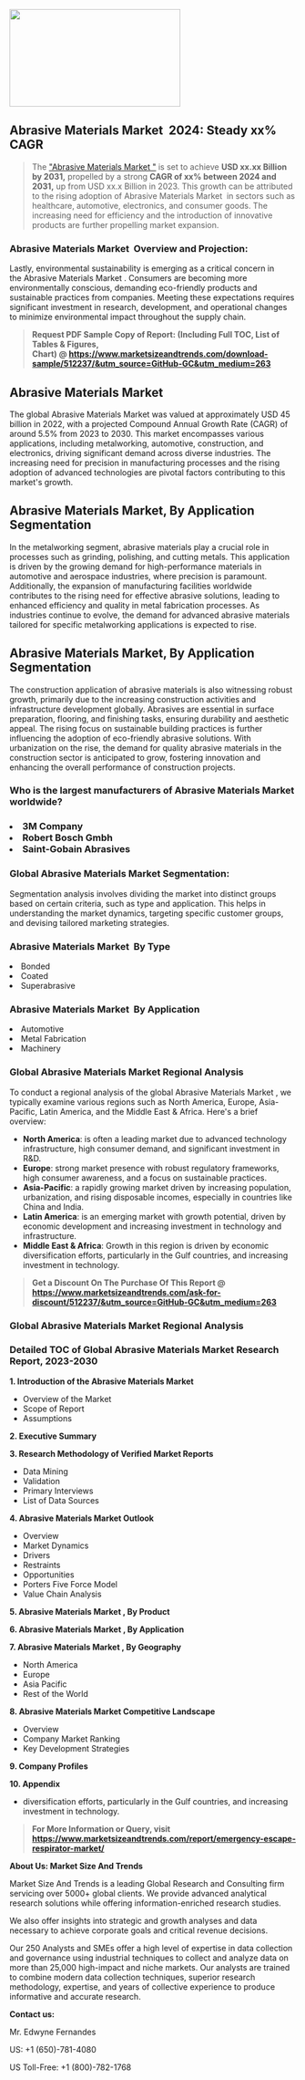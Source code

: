 <p><img class="alignnone size-medium wp-image-20088" src="https://ffe5etoiles.com/wp-content/uploads/2024/12/MST1-300x171.png" alt="" width="300" height="171" /></p><h2 id="ember46" class="ember-view reader-text-block__heading-2">Abrasive Materials Market &nbsp;2024: Steady&nbsp;xx% CAGR</h2><blockquote id="ember47" class="ember-view reader-text-block__blockquote">The&nbsp;<a class="app-aware-link " href="https://www.marketsizeandtrends.com/download-sample/512237/&utm_source=GitHub-GC&utm_medium=263" target="_blank" data-test-app-aware-link="">"Abrasive Materials Market "</a>&nbsp;is set to achieve&nbsp;<strong>USD&nbsp;xx.xx&nbsp;Billion by 2031,</strong>&nbsp;propelled by a strong&nbsp;<strong>CAGR of&nbsp;xx% between 2024 and 2031,</strong>&nbsp;up from USD xx.x Billion in 2023. This growth can be attributed to the rising adoption of&nbsp;Abrasive Materials Market &nbsp;in sectors such as healthcare, automotive, electronics, and consumer goods. The increasing need for efficiency and the introduction of innovative products are further propelling market expansion.</blockquote><h3 id="ember48" class="ember-view reader-text-block__heading-3">Abrasive Materials Market &nbsp;Overview and Projection:</h3><p id="ember49" class="ember-view reader-text-block__paragraph">Lastly, environmental sustainability is emerging as a critical concern in the&nbsp;Abrasive Materials Market . Consumers are becoming more environmentally conscious, demanding eco-friendly products and sustainable practices from companies. Meeting these expectations requires significant investment in research, development, and operational changes to minimize environmental impact throughout the supply chain.</p><blockquote id="ember50" class="ember-view reader-text-block__blockquote"><strong>Request PDF Sample Copy of Report: (Including Full TOC, List of Tables &amp; Figures, Chart)&nbsp;@&nbsp;<strong><a href="https://www.marketsizeandtrends.com/download-sample/512237/&utm_source=GitHub-GC&utm_medium=263" target="_blank">https://www.marketsizeandtrends.com/download-sample/512237/&utm_source=GitHub-GC&utm_medium=263</a></strong></strong></blockquote><h3 class=""> <h2>Abrasive Materials Market</h2><p>The global Abrasive Materials Market was valued at approximately USD 45 billion in 2022, with a projected Compound Annual Growth Rate (CAGR) of around 5.5% from 2023 to 2030. This market encompasses various applications, including metalworking, automotive, construction, and electronics, driving significant demand across diverse industries. The increasing need for precision in manufacturing processes and the rising adoption of advanced technologies are pivotal factors contributing to this market's growth.</p><h2>Abrasive Materials Market, By Application Segmentation</h2><p>In the metalworking segment, abrasive materials play a crucial role in processes such as grinding, polishing, and cutting metals. This application is driven by the growing demand for high-performance materials in automotive and aerospace industries, where precision is paramount. Additionally, the expansion of manufacturing facilities worldwide contributes to the rising need for effective abrasive solutions, leading to enhanced efficiency and quality in metal fabrication processes. As industries continue to evolve, the demand for advanced abrasive materials tailored for specific metalworking applications is expected to rise.</p><h2>Abrasive Materials Market, By Application Segmentation</h2><p>The construction application of abrasive materials is also witnessing robust growth, primarily due to the increasing construction activities and infrastructure development globally. Abrasives are essential in surface preparation, flooring, and finishing tasks, ensuring durability and aesthetic appeal. The rising focus on sustainable building practices is further influencing the adoption of eco-friendly abrasive solutions. With urbanization on the rise, the demand for quality abrasive materials in the construction sector is anticipated to grow, fostering innovation and enhancing the overall performance of construction projects.</p></h3><h3 id="" class="">Who is the largest manufacturers of&nbsp;Abrasive Materials Market worldwide?</h3><h3 class=""></Li><Li>3M Company</Li><Li> Robert Bosch Gmbh</Li><Li> Saint-Gobain Abrasives</h3><h3 id="ember53" class="ember-view reader-text-block__heading-3">Global&nbsp;Abrasive Materials Market Segmentation:</h3><p id="ember54" class="ember-view reader-text-block__paragraph">Segmentation analysis involves dividing the market into distinct groups based on certain criteria, such as type and application. This helps in understanding the market dynamics, targeting specific customer groups, and devising tailored marketing strategies.</p><h3 id="" class="">Abrasive Materials Market &nbsp;By Type</h3><p></Li><Li>Bonded</Li><Li> Coated</Li><Li> Superabrasive</p><h3 id="" class="">Abrasive Materials Market &nbsp;By Application</h3><p class=""></Li><Li>Automotive</Li><Li> Metal Fabrication</Li><Li> Machinery</p><h3 id="ember62" class="ember-view reader-text-block__heading-3">Global Abrasive Materials Market Regional Analysis</h3><p id="ember63" class="ember-view reader-text-block__paragraph">To conduct a regional analysis of the global Abrasive Materials Market , we typically examine various regions such as North America, Europe, Asia-Pacific, Latin America, and the Middle East &amp; Africa. Here's a brief overview:</p><ul><li><strong>North America</strong>: is often a leading market due to advanced technology infrastructure, high consumer demand, and significant investment in R&amp;D.</li><li><strong>Europe</strong>: strong market presence with robust regulatory frameworks, high consumer awareness, and a focus on sustainable practices.</li><li><strong>Asia-Pacific</strong>: a rapidly growing market driven by increasing population, urbanization, and rising disposable incomes, especially in countries like China and India.</li><li><strong>Latin America</strong>: is an emerging market with growth potential, driven by economic development and increasing investment in technology and infrastructure.</li><li><strong>Middle East &amp; Africa</strong>: Growth in this region is driven by economic diversification efforts, particularly in the Gulf countries, and increasing investment in technology.</li></ul><blockquote id="ember61" class="ember-view reader-text-block__blockquote"><strong>Get a Discount On The Purchase Of This Report @ <strong><a href="https://html-cleaner.com/" target="">https://www.marketsizeandtrends.com/ask-for-discount/512237/&utm_source=GitHub-GC&utm_medium=263</a></strong></strong></blockquote><h3 id="ember62" class="ember-view reader-text-block__heading-3">Global Abrasive Materials Market Regional Analysis</h3><h3 id="" class="">Detailed TOC of Global Abrasive Materials Market Research Report, 2023-2030</h3><p id="" class=""><strong>1. Introduction of the Abrasive Materials Market </strong></p><ul><li>Overview of the Market</li><li>Scope of Report</li><li>Assumptions</li></ul><p id="" class=""><strong>2. Executive Summary</strong></p><p id="" class=""><strong>3. Research Methodology of Verified Market Reports</strong></p><ul><li>Data Mining</li><li>Validation</li><li>Primary Interviews</li><li>List of Data Sources</li></ul><p id="" class=""><strong>4. Abrasive Materials Market Outlook</strong></p><ul><li>Overview</li><li>Market Dynamics</li><li>Drivers</li><li>Restraints</li><li>Opportunities</li><li>Porters Five Force Model</li><li>Value Chain Analysis</li></ul><p id="" class=""><strong>5. Abrasive Materials Market , By Product</strong></p><p id="" class=""><strong>6. Abrasive Materials Market , By Application</strong></p><p id="" class=""><strong>7. Abrasive Materials Market , By Geography</strong></p><ul><li>North America</li><li>Europe</li><li>Asia Pacific</li><li>Rest of the World</li></ul><p id="" class=""><strong>8. Abrasive Materials Market Competitive Landscape</strong></p><ul><li>Overview</li><li>Company Market Ranking</li><li>Key Development Strategies</li></ul><p id="" class=""><strong>9. Company Profiles</strong></p><p id="" class=""><strong>10. Appendix</strong></p><ul><li>diversification efforts, particularly in the Gulf countries, and increasing investment in technology.</li></ul><blockquote id="ember65" class="ember-view reader-text-block__blockquote"><strong>For More Information or Query, visit <strong><strong><a href="https://html-cleaner.com/" target="">https://www.marketsizeandtrends.com/report/emergency-escape-respirator-market/</a></strong></strong></strong></blockquote><p id="" class=""><strong>About Us: Market Size And Trends</strong></p><p id="" class="">Market Size And Trends is a leading Global Research and Consulting firm servicing over 5000+ global clients. We provide advanced analytical research solutions while offering information-enriched research studies.</p><p id="" class="">We also offer insights into strategic and growth analyses and data necessary to achieve corporate goals and critical revenue decisions.</p><p id="" class="">Our 250 Analysts and SMEs offer a high level of expertise in data collection and governance using industrial techniques to collect and analyze data on more than 25,000 high-impact and niche markets. Our analysts are trained to combine modern data collection techniques, superior research methodology, expertise, and years of collective experience to produce informative and accurate research.</p><p id="" class=""><strong>Contact us:</strong></p><p id="" class="">Mr. Edwyne Fernandes</p><p id="" class="">US: +1 (650)-781-4080</p><p id="" class="">US Toll-Free: +1 (800)-782-1768</p>
